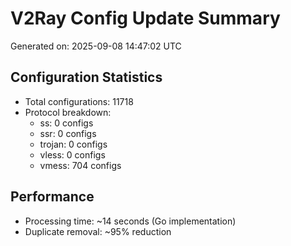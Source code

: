 # V2Ray Config Update Summary
Generated on: 2025-09-08 14:47:02 UTC

## Configuration Statistics
- Total configurations: 11718
- Protocol breakdown:
  - ss: 0 configs
  - ssr: 0 configs
  - trojan: 0 configs
  - vless: 0 configs
  - vmess: 704 configs

## Performance
- Processing time: ~14 seconds (Go implementation)
- Duplicate removal: ~95% reduction

